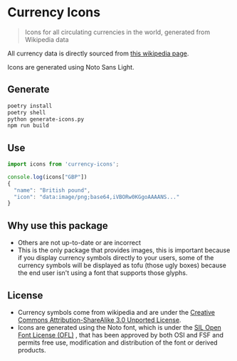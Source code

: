 # Currency Icons
> Icons for all circulating currencies in the world, generated from Wikipedia data

All currency data is directly sourced from [this wikipedia page](https://en.wikipedia.org/wiki/List_of_circulating_currencies).

Icons are generated using Noto Sans Light.

## Generate
```bash
poetry install
poetry shell
python generate-icons.py
npm run build
```

## Use
```js
import icons from 'currency-icons';

console.log(icons["GBP"])
{
  "name": "British pound",
  "icon": "data:image/png;base64,iVBORw0KGgoAAAANS..."
}
```

## Why use this package
- Others are not up-to-date or are incorrect
- This is the only package that provides images, this is important because if you display currency symbols directly to your users, some of the currency symbols will be displayed as tofu (those ugly boxes) because the end user isn't using a font that supports those glyphs.

## License
- Currency symbols come from wikipedia and are under the [Creative Commons Attribution-ShareAlike 3.0 Unported License](https://creativecommons.org/licenses/by-sa/3.0/).
- Icons are generated using the Noto font, which is under the [SIL Open Font License (OFL)](http://scripts.sil.org/cms/scripts/page.php?site_id=nrsi&id=OFL)
, that has been approved by both OSI and FSF and permits free use, modification and distribution of the font or derived products.
